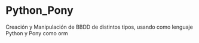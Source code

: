 # Python_Pony

Creación y Manipulación de BBDD de distintos tipos, usando como lenguaje Python y Pony como orm
